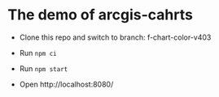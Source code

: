 # The demo of arcgis-cahrts

- Clone this repo and switch to branch: f-chart-color-v403

- Run `npm ci`

- Run `npm start`

- Open http://localhost:8080/

